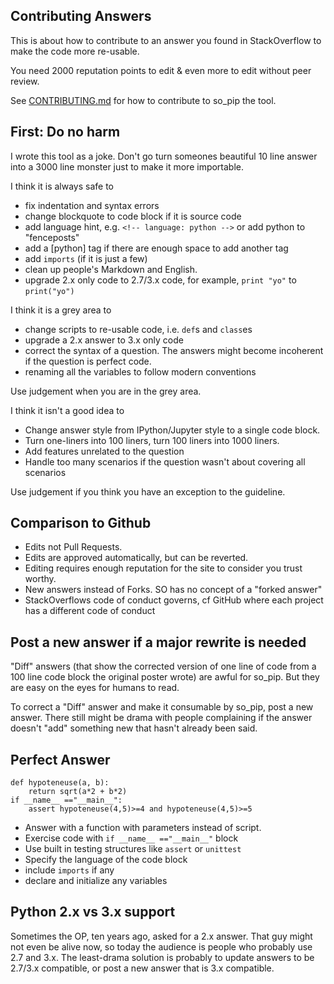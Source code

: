Contributing Answers
--------------------
This is about how to contribute to an answer you found in StackOverflow to make the code more re-usable.

You need 2000 reputation points to edit & even more to edit without peer review.

See [CONTRIBUTING.md](../CONTRIBUTING.md) for how to contribute to so_pip the tool.

First: Do no harm
-----------------
I wrote this tool as a joke. Don't go turn someones beautiful 10 line answer into a 3000 line monster just to
make it more importable.

I think it is always safe to
- fix indentation and syntax errors
- change blockquote to code block if it is source code
- add language hint, e.g. `<!-- language: python -->` or add python to "fenceposts"
- add a [python] tag if there are enough space to add another tag
- add `imports` (if it is just a few)
- clean up people's Markdown and English.
- upgrade 2.x only code to 2.7/3.x code, for example, `print "yo"` to `print("yo")`

I think it is a grey area to
- change scripts to re-usable code, i.e. `def`s and `class`es
- upgrade a 2.x answer to 3.x only code
- correct the syntax of a question. The answers might become incoherent if the question is perfect code.
- renaming all the variables to follow modern conventions

Use judgement when you are in the grey area.

I think it isn't a good idea to
- Change answer style from IPython/Jupyter style to a single code block.
- Turn one-liners into 100 liners, turn 100 liners into 1000 liners.
- Add features unrelated to the question
- Handle too many scenarios if the question wasn't about covering all scenarios

Use judgement if you think you have an exception to the guideline.

Comparison to Github
--------------------
- Edits not Pull Requests.
- Edits are approved automatically, but can be reverted.
- Editing requires enough reputation for the site to consider you trust worthy.
- New answers instead of Forks. SO has no concept of a "forked answer"
- StackOverflows code of conduct governs, cf GitHub where each project has a different code of conduct

Post a new answer if a major rewrite is needed
----------------------------------------------
"Diff" answers (that show the corrected version of one line of code from a 100 line code block the original poster wrote)
are awful for so_pip. But they are easy on the eyes for humans to read.

To correct a "Diff" answer and make it consumable by so_pip, post a new answer. There still might be drama with
people complaining if the answer doesn't "add" something new that hasn't already been said.

Perfect Answer
------------------
``` lang-py
def hypoteneuse(a, b):
    return sqrt(a*2 + b*2)
if __name__ =="__main__":
    assert hypoteneuse(4,5)>=4 and hypoteneuse(4,5)>=5
```
* Answer with a function with parameters instead of script.
* Exercise code with `if __name__ =="__main__"` block
* Use built in testing structures like `assert` or `unittest`
* Specify the language of the code block
* include `imports` if any
* declare and initialize any variables

Python 2.x vs 3.x support
-------------------------
Sometimes the OP, ten years ago, asked for a 2.x answer. That guy might not even be alive now, so today
the audience is people who probably use 2.7 and 3.x. The least-drama solution is probably to update answers
to be 2.7/3.x compatible, or post a new answer that is 3.x compatible.
